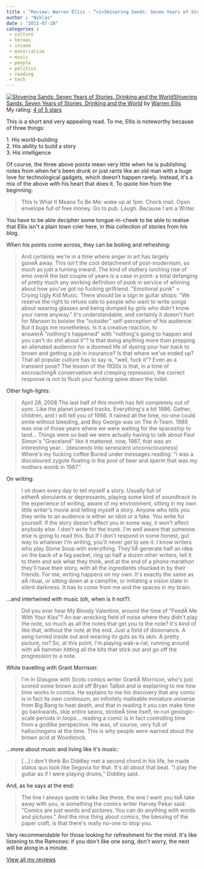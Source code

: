 ```yaml
---
title : "Review: Warren Ellis - ”<i>Shivering Sands: Seven Years of Stories, Drinking and the World</i>”"
author : "Niklas"
date : "2011-07-18"
categories : 
 - culture
 - heroes
 - insane
 - materialism
 - music
 - people
 - politics
 - reading
 - tech
---
```


[![Shivering Sands: Seven Years of Stories, Drinking and the World](http://photo.goodreads.com/books/1258303248m/7148593.jpg)](http://www.goodreads.com/book/show/7148593-shivering-sands)[Shivering Sands: Seven Years of Stories, Drinking and the World](http://www.goodreads.com/book/show/7148593-shivering-sands) by [Warren Ellis](http://www.goodreads.com/author/show/12772.Warren_Ellis)  
My rating: [4 of 5 stars](http://www.goodreads.com/review/show/185136948)  
  
This is a short and very appealing read. To me, Ellis is noteworthy because of three things:  
  
1\. His world-building  
2\. His ability to build a story  
3\. His intelligence  
  
Of course, the three above points mean very little when he is publishing notes from when he's been drunk or just rants like an old man with a huge love for technological gadgets, which doesn't happen rarely. Instead, it's a mix of the above with his heart that does it. To quote him from the beginning:  
  

> This Is What It Means To Be Me: wake up at 1pm. Check mail. Open envelope full of free money. Go to pub. Laugh. Because I am a Writer.

  
  
You have to be able decipher some tongue-in-cheek to be able to realise that Ellis isn't a plain town crier here, in this collection of stories from his blog.  
  
When his points come across, they can be boiling and refreshing:  
  

> And certainly we're in a time where anger in art has largely goneÂ away. This isn't the cool detachment of post-modernism, so much as just a turning inward. The kind of stuttery lurching rise of emo overÂ the last couple of years is a case in point: a total defanging of pretty much any working definition of punk in service of whining about how you've got no fucking girlfriend. "Emotional punk" = Crying Ugly Kid Music. There should be a sign in guitar shops: "We reserve the right to refuse sale to people who want to write songs about wearing glasses and being dumped by girls who didn't know your name anyway." It's understandable, and certainly it doesn't hurt for Manson to bolster the "outsider" self-perception of his audience. But it bugs me nonetheless. Is it a creative reaction, to answerÂ "nothing's happened" with "nothing's going to happen and you can't do shit about it"? Is that doing anything more than prepping an alienated audience for a doomed life of dyeing your hair back to brown and getting a job in insurance? Is that where we've ended up? That all popular culture has to say is, "well, fuck it"? Even as a transient pose? The lesson of the 1930s is that, in a time of encroachingÂ conservatism and creeping repression, the correct response is not to flush your fucking spine down the toilet.

  
  
Other high-lights:  
  

> April 28, 2008 The last half of this month has felt completely out of sync. Like the planet jumped tracks. Everything's a bit 1986. Gather, children, and I will tell you of 1986. It rained all the time, no-one could smile without bleeding, and Boy George was on The A-Team. 1986 was one of those years where we were waiting for the spaceship to land... Things were so bad we were actually having to talk about Paul Simon's "Graceland" like it mattered. now, 1987, that was an interesting year... (descends lnto senescent unconsciousness) Where's my fucking coffee Buried under messages reading: "i was a discoloured zygote floating in the pool of beer and sperm that was my mothers womb in 1987."

  
  
On writing:  
  

> I sit down every day to tell myself a story. Usually full of eitherÂ stimulants or depressants, playing some kind of soundtrack to the experience of writing, aware of my environment, sitting in my own little writer's movie and telling myself a story. Anyone who tells you they write to an audience is either an idiot or a fake. You write for yourself. If the story doesn't affect you in some way, it won't affect anybody else. I don't write for the trunk. I'm well aware that someone else is going to read this. But if I don't respond in some honest, gut way to whatever I'm writing, you'll never get to see it. I know writers who play Stone Soup with everything. They'llÂ generate half an idea on the back of a fag packet, ring up half a dozen other writers, tell it to them and ask what they think, and at the end of a phone marathon they'll have their story, with all the ingredients chucked in by their friends. For me, writing happens on my own. It's exactly the same as aÂ ritual, or sitting down at a campfire, or initiating a vision state in silent darkness. It has to come from me and the spaces in my brain.

  
  
...and intertwined with music (oh, when is it not?):  
  

> Did you ever hear My Bloody Valentine, around the time of "FeedÂ Me With Your Kiss"? An ear-wrecking field of noise where they didn't play the note, so much as all the notes that get you to the note? It's kind of like that, without the note at the end. Just a field of dissonance. A song turned inside out and wearing its guts as its skin. A pretty picture, no? So, at this point, I'm playing wak-a-rat, running around with aÂ hammer hitting all the bits that stick out and go off the progression to a note.

  
  
While travelling with Grant Morrison:  
  

> I'm in Glasgow with Scots comics writer GrantÂ Morrison, who's just scored some brown acid off Bryan Talbot and is explaining to me how time works in comics. He explains to me his discovery that any comic is in fact its own continuum, an infinitely malleable miniature universe from Big Bang to heat death, and that in reading it you can make time go backwards, skip entire seons, strobeÂ time itself, re-run geologic-scale periods in loops... reading a comic is in fact controlling time from a godlike perspective. He was, of course, very full of hallucinogens at the time. This is why people were warned about the brown acid at Woodstock.

  
  
...more about music and living like it's music:  
  

> \[...\] i don't think Bo Diddley met a second chord in his life, he made status quo look like Segovia for that. It's all about that beat. "I play the guitar as if I were playing drums," Diddley said.

  
  
And, as he says at the end:  
  

> The line I always quote in talks like these, the one I want you toÂ take away with you, is something the comics writer Harvey Pekar said: "Comics are just words and pictures. You can do anything with words and pictures." And the nice thing about comics, the blessing of the paper craft, is that there's really no-one to stop you.

  
  
Very recommendable for those looking for refreshment for the mind. It's like listening to the Ramones: if you don't like one song, don't worry, the next will be along in a minute.  
  
[View all my reviews](http://www.goodreads.com/review/list/2106358-niklas-pivic)
